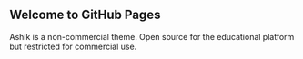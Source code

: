 ## Welcome to GitHub Pages
Ashik is a non-commercial theme. Open source for the educational platform but restricted for commercial use.
